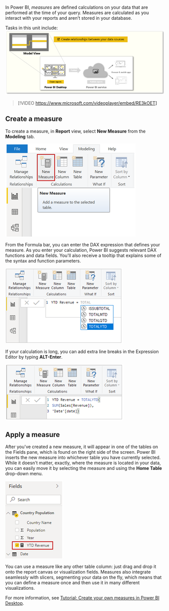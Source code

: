 ﻿In Power BI, *measures* are defined calculations on your data that are performed at the time of your query. Measures are calculated as you interact with your reports and aren’t stored in your database.

Tasks in this unit include:
![Conceptual graphic of the tasks in this module.](../media/02-power-bi-desktop-overview.png)

> [!VIDEO https://www.microsoft.com/videoplayer/embed/RE3kOET]


## Create a measure
To create a measure, in **Report** view, select **New Measure** from the **Modeling** tab.

![Screenshot of the New Measure button.](../media/04b-power-bi-desktop-new-measure.png)

From the Formula bar, you can enter the DAX expression that defines your measure. As you enter your calculation, Power BI suggests relevant DAX functions and data fields. You'll also receive a tooltip that explains some of the syntax and function parameters.

![Screenshot of a typed DAX function.](../media/04b-power-bi-desktop-type-new-measure.png)

If your calculation is long, you can add extra line breaks in the Expression Editor by typing **ALT-Enter**.

![DAX formula with extra line breaks from typing ALT-Enter.](../media/04b-power-bi-desktop-alt-enter.png)

## Apply a measure
After you've created a new measure, it will appear in one of the tables on the Fields pane, which is found on the right side of the screen. Power BI inserts the new measure into whichever table you have currently selected. While it doesn't matter, exactly, where the measure is located in your data, you can easily move it by selecting the measure and using the **Home Table** drop-down menu.

![The new YTD Revenue field in the Field pane.](../media/04b-power-bi-desktop-measure-in-fields.png)

You can use a measure like any other table column: just drag and drop it onto the report canvas or visualization fields. Measures also integrate seamlessly with slicers, segmenting your data on the fly, which means that you can define a measure once and then use it in many different visualizations.

For more information, see [Tutorial: Create your own measures in Power BI Desktop](https://docs.microsoft.com/power-bi/desktop-tutorial-create-measures).
